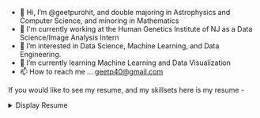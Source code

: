 - 👋 Hi, I’m @geetpurohit, and double majoring in Astrophysics and Computer Science, and minoring in Mathematics
- 💼 I'm currently working at the Human Genetics Institute of NJ as a Data Science/Image Analysis Intern
- 👀 I’m interested in Data Science, Machine Learning, and Data Engineering.
- 🌱 I’m currently learning Machine Learning and Data Visualization
- 📫 How to reach me ...  geetp40@gmail.com

If you would like to see my resume, and my skillsets here is my resume - 

<details>
<summary>Display Resume</summary>
<br>
![Geet_Purohit_Resume](https://user-images.githubusercontent.com/68968629/169851048-99ca5291-df63-41b7-9a82-460fdb5f4e58.jpg)
</details>





